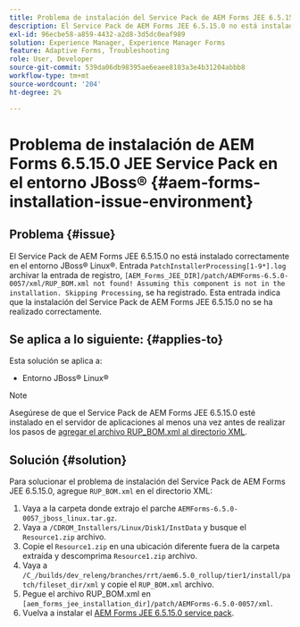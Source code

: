```yaml
---
title: Problema de instalación del Service Pack de AEM Forms JEE 6.5.15.0 en el entorno JBoss® Linux®
description: El Service Pack de AEM Forms JEE 6.5.15.0 no está instalado correctamente en el entorno JBoss® Linux®, los cambios de parche no se aplican al servidor de aplicaciones. Añada el archivo RUP_BOM.xml al directorio XML.
exl-id: 96ecbe58-a859-4432-a2d8-3d5dc0eaf989
solution: Experience Manager, Experience Manager Forms
feature: Adaptive Forms, Troubleshooting
role: User, Developer
source-git-commit: 539da06db98395ae6eaee8103a3e4b31204abbb8
workflow-type: tm+mt
source-wordcount: '204'
ht-degree: 2%

---
```


# Problema de instalación de AEM Forms 6.5.15.0 JEE Service Pack en el entorno JBoss® {#aem-forms-installation-issue-environment}

## Problema {#issue}

El Service Pack de AEM Forms JEE 6.5.15.0 no está instalado correctamente en el entorno JBoss® Linux®. Entrada `PatchInstallerProcessing[1-9*].log` archivar la entrada de registro, `[AEM_Forms_JEE_DIR]/patch/AEMForms-6.5.0-0057/xml/RUP_BOM.xml not found! Assuming this component is not in the installation. Skipping Processing`, se ha registrado. Esta entrada indica que la instalación del Service Pack de AEM Forms JEE 6.5.15.0 no se ha realizado correctamente.

## Se aplica a lo siguiente: {#applies-to}

Esta solución se aplica a:
* Entorno JBoss® Linux®

>[!NOTE]
>
> Asegúrese de que el Service Pack de AEM Forms JEE 6.5.15.0 esté instalado en el servidor de aplicaciones al menos una vez antes de realizar los pasos de [agregar el archivo RUP_BOM.xml al directorio XML](#solution-solution).

## Solución {#solution}

Para solucionar el problema de instalación del Service Pack de AEM Forms JEE 6.5.15.0, agregue `RUP_BOM.xml` en el directorio XML:
1. Vaya a la carpeta donde extrajo el parche `AEMForms-6.5.0-0057_jboss_linux.tar.gz`.
1. Vaya a `/CDROM_Installers/Linux/Disk1/InstData` y busque el `Resource1.zip` archivo.
1. Copie el `Resource1.zip` en una ubicación diferente fuera de la carpeta extraída y descomprima `Resource1.zip` archivo.
1. Vaya a `/C_/builds/dev_releng/branches/rrt/aem6.5.0_rollup/tier1/install/patch/fileset_dir/xml` y copie el `RUP_BOM.xml` archivo.
1. Pegue el archivo RUP_BOM.xml en `[aem_forms_jee_installation_dir]/patch/AEMForms-6.5.0-0057/xml`.
1. Vuelva a instalar el [AEM Forms JEE 6.5.15.0 service pack](https://experienceleague.adobe.com/docs/experience-manager-release-information/aem-release-updates/forms-updates/aem-forms-releases.html?lang=es).
